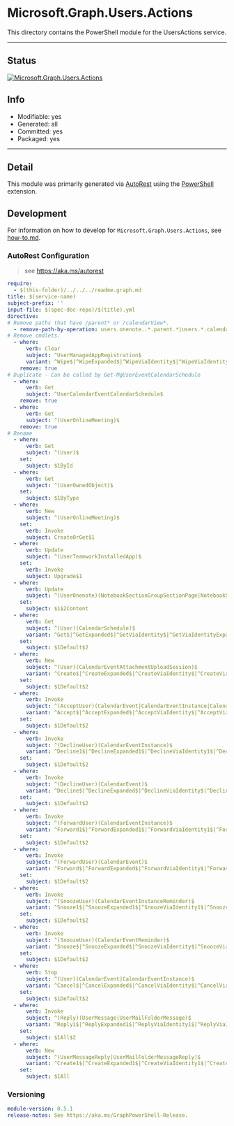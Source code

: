 <!-- region Generated -->
# Microsoft.Graph.Users.Actions
This directory contains the PowerShell module for the UsersActions service.

---
## Status
[![Microsoft.Graph.Users.Actions](https://img.shields.io/powershellgallery/v/Microsoft.Graph.Users.Actions.svg?style=flat-square&label=Microsoft.Graph.Users.Actions "Microsoft.Graph.Users.Actions")](https://www.powershellgallery.com/packages/Microsoft.Graph.Users.Actions/)

## Info
- Modifiable: yes
- Generated: all
- Committed: yes
- Packaged: yes

---
## Detail
This module was primarily generated via [AutoRest](https://github.com/Azure/autorest) using the [PowerShell](https://github.com/Azure/autorest.powershell) extension.

## Development
For information on how to develop for `Microsoft.Graph.Users.Actions`, see [how-to.md](how-to.md).
<!-- endregion -->

### AutoRest Configuration

> see https://aka.ms/autorest

``` yaml
require:
  - $(this-folder)/../../../readme.graph.md
title: $(service-name)
subject-prefix: ''
input-file: $(spec-doc-repo)/$(title).yml
directive:
# Remove paths that have /parent* or /calendarView*.
  - remove-path-by-operation: users.onenote..*.parent.*|users.*.calendarView.*
# Remove cmdlets.
  - where:
      verb: Clear
      subject: ^UserManagedAppRegistration$
      variant: ^Wipe$|^WipeExpanded$|^WipeViaIdentity$|^WipeViaIdentityExpanded$
    remove: true
# Duplicate - Can be called by Get-MgUserEventCalendarSchedule
  - where:
      verb: Get
      subject: ^UserCalendarEventCalendarSchedule$
    remove: true
  - where:
      verb: Get
      subject: ^(UserOnlineMeeting)$
    remove: true
# Rename
  - where:
      verb: Get
      subject: ^(User)$
    set:
      subject: $1ById
  - where:
      verb: Get
      subject: ^(UserOwnedObject)$
    set:
      subject: $1ByType
  - where:
      verb: New
      subject: ^(UserOnlineMeeting)$
    set:
      verb: Invoke
      subject: CreateOrGet$1
  - where:
      verb: Update
      subject: ^(UserTeamworkInstalledApp)$
    set:
      verb: Invoke
      subject: Upgrade$1
  - where:
      verb: Update
      subject: ^(UserOnenote)(NotebookSectionGroupSectionPage|NotebookSectionPage|Page|SectionGroupSectionPage|SectionPage)$
    set:
      subject: $1$2Content
  - where:
      verb: Get
      subject: ^(User)(CalendarSchedule)$
      variant: ^Get$|^GetExpanded$|^GetViaIdentity$|^GetViaIdentityExpanded$
    set:
      subject: $1Default$2
  - where:
      verb: New
      subject: ^(User)(CalendarEventAttachmentUploadSession)$
      variant: ^Create$|^CreateExpanded$|^CreateViaIdentity$|^CreateViaIdentityExpanded$
    set:
      subject: $1Default$2
  - where:
      verb: Invoke
      subject: ^(AcceptUser)(CalendarEvent|CalendarEventInstance|CalendarEventTentatively|CalendarEventInstanceTentatively)$
      variant: ^Accept$|^AcceptExpanded$|^AcceptViaIdentity$|^AcceptViaIdentityExpanded$
    set:
      subject: $1Default$2
  - where:
      verb: Invoke
      subject: ^(DeclineUser)(CalendarEventInstance)$
      variant: ^Decline1$|^DeclineExpanded1$|^DeclineViaIdentity1$|^DeclineViaIdentityExpanded1$
    set:
      subject: $1Default$2
  - where:
      verb: Invoke
      subject: ^(DeclineUser)(CalendarEvent)$
      variant: ^Decline$|^DeclineExpanded$|^DeclineViaIdentity$|^DeclineViaIdentityExpanded$
    set:
      subject: $1Default$2
  - where:
      verb: Invoke
      subject: ^(ForwardUser)(CalendarEventInstance)$
      variant: ^Forward1$|^ForwardExpanded1$|^ForwardViaIdentity1$|^ForwardViaIdentityExpanded1$
    set:
      subject: $1Default$2
  - where:
      verb: Invoke
      subject: ^(ForwardUser)(CalendarEvent)$
      variant: ^Forward$|^ForwardExpanded$|^ForwardViaIdentity$|^ForwardViaIdentityExpanded$
    set:
      subject: $1Default$2
  - where:
      verb: Invoke
      subject: ^(SnoozeUser)(CalendarEventInstanceReminder)$
      variant: ^Snooze1$|^SnoozeExpanded1$|^SnoozeViaIdentity1$|^SnoozeViaIdentityExpanded1$
    set:
      subject: $1Default$2
  - where:
      verb: Invoke
      subject: ^(SnoozeUser)(CalendarEventReminder)$
      variant: ^Snooze$|^SnoozeExpanded$|^SnoozeViaIdentity$|^SnoozeViaIdentityExpanded$
    set:
      subject: $1Default$2
  - where:
      verb: Stop
      subject: ^(User)(CalendarEvent|CalendarEventInstance)$
      variant: ^Cancel$|^CancelExpanded$|^CancelViaIdentity$|^CancelViaIdentityExpanded$
    set:
      subject: $1Default$2
  - where:
      verb: Invoke
      subject: ^(Reply)(UserMessage|UserMailFolderMessage)$
      variant: ^Reply1$|^ReplyExpanded1$|^ReplyViaIdentity1$|^ReplyViaIdentityExpanded1$
    set:
      subject: $1All$2
  - where:
      verb: New
      subject: ^(UserMessageReply|UserMailFolderMessageReply)$
      variant: ^Create1$|^CreateExpanded1$|^CreateViaIdentity1$|^CreateViaIdentityExpanded1$
    set:
      subject: $1All
```
### Versioning

``` yaml
module-version: 0.5.1
release-notes: See https://aka.ms/GraphPowerShell-Release.
```
